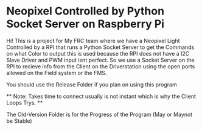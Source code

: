 # Neopixel Controlled by Python Socket Server on Raspberry Pi

Hi! This is a project for My FRC team where we have a Neopixel Light Controlled by a RPI that runs a Python Socket Server to get the Commands on what Color to output this is used because the RPI does not have a I2C Slave Driver and PWM input isnt perfect. So we use a Socket Server on the RPI to recieve info from the Client on the Driverstation using the open ports allowed on the Field system or the FMS.

You should use the Release Folder if you plan on using this program 

** Note: Takes time to connect usually is not instant which is why the Client Loops Trys. **
  
The Old-Version Folder is for the Progress of the Program (May or Maynot be Stable)  

